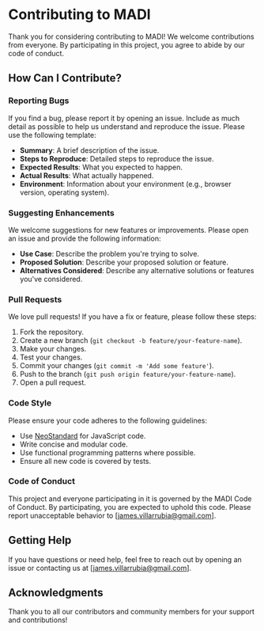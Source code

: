 # Contributing to MADI

Thank you for considering contributing to MADI! We welcome contributions from everyone. By participating in this project, you agree to abide by our code of conduct.

## How Can I Contribute?

### Reporting Bugs

If you find a bug, please report it by opening an issue. Include as much detail as possible to help us understand and reproduce the issue. Please use the following template:

- **Summary**: A brief description of the issue.
- **Steps to Reproduce**: Detailed steps to reproduce the issue.
- **Expected Results**: What you expected to happen.
- **Actual Results**: What actually happened.
- **Environment**: Information about your environment (e.g., browser version, operating system).

### Suggesting Enhancements

We welcome suggestions for new features or improvements. Please open an issue and provide the following information:

- **Use Case**: Describe the problem you're trying to solve.
- **Proposed Solution**: Describe your proposed solution or feature.
- **Alternatives Considered**: Describe any alternative solutions or features you've considered.

### Pull Requests

We love pull requests! If you have a fix or feature, please follow these steps:

1. Fork the repository.
2. Create a new branch (`git checkout -b feature/your-feature-name`).
3. Make your changes.
4. Test your changes.
5. Commit your changes (`git commit -m 'Add some feature'`).
6. Push to the branch (`git push origin feature/your-feature-name`).
7. Open a pull request.

### Code Style

Please ensure your code adheres to the following guidelines:

- Use [NeoStandard](https://neostandard.dev/) for JavaScript code.
- Write concise and modular code.
- Use functional programming patterns where possible.
- Ensure all new code is covered by tests.

### Code of Conduct

This project and everyone participating in it is governed by the MADI Code of Conduct. By participating, you are expected to uphold this code. Please report unacceptable behavior to [james.villarrubia@gmail.com].

## Getting Help

If you have questions or need help, feel free to reach out by opening an issue or contacting us at [james.villarrubia@gmail.com].

## Acknowledgments

Thank you to all our contributors and community members for your support and contributions!
